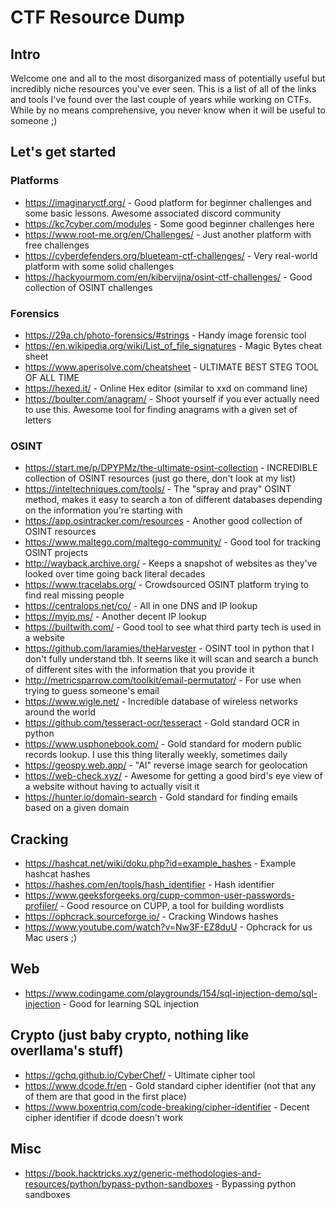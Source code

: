 # CTF Resource Dump

## Intro

Welcome one and all to the most disorganized mass of potentially useful but incredibly niche resources you've ever seen. This is a list of all of the links and tools I've found over the last couple of years while working on CTFs. While by no means comprehensive, you never know when it will be useful to someone ;)

## Let's get started

### Platforms
- https://imaginaryctf.org/ - Good platform for beginner challenges and some basic lessons. Awesome associated discord community
- https://kc7cyber.com/modules - Some good beginner challenges here
- https://www.root-me.org/en/Challenges/ - Just another platform with free challenges
- https://cyberdefenders.org/blueteam-ctf-challenges/ - Very real-world platform with some solid challenges
- https://hackyourmom.com/en/kibervijna/osint-ctf-challenges/ - Good collection of OSINT challenges

### Forensics
- https://29a.ch/photo-forensics/#strings - Handy image forensic tool
- https://en.wikipedia.org/wiki/List_of_file_signatures - Magic Bytes cheat sheet
- https://www.aperisolve.com/cheatsheet - ULTIMATE BEST STEG TOOL OF ALL TIME
- https://hexed.it/ - Online Hex editor (similar to xxd on command line)
- https://boulter.com/anagram/ - Shoot yourself if you ever actually need to use this. Awesome tool for finding anagrams with a given set of letters

### OSINT
- https://start.me/p/DPYPMz/the-ultimate-osint-collection - INCREDIBLE collection of OSINT resources (just go there, don't look at my list)
- https://inteltechniques.com/tools/ - The "spray and pray" OSINT method, makes it easy to search a ton of different databases depending on the information you're starting with
- https://app.osintracker.com/resources - Another good collection of OSINT resources
- https://www.maltego.com/maltego-community/ - Good tool for tracking OSINT projects
- http://wayback.archive.org/ - Keeps a snapshot of websites as they've looked over time going back literal decades
- https://www.tracelabs.org/ - Crowdsourced OSINT platform trying to find real missing people
- https://centralops.net/co/ - All in one DNS and IP lookup
- https://myip.ms/ - Another decent IP lookup
- https://builtwith.com/ - Good tool to see what third party tech is used in a website
- https://github.com/laramies/theHarvester - OSINT tool in python that I don't fully understand tbh. It seems like it will scan and search a bunch of different sites with the information that you provide it
- http://metricsparrow.com/toolkit/email-permutator/ - For use when trying to guess someone's email
- https://www.wigle.net/ - Incredible database of wireless networks around the world
- https://github.com/tesseract-ocr/tesseract - Gold standard OCR in python
- https://www.usphonebook.com/ - Gold standard for modern public records lookup. I use this thing literally weekly, sometimes daily
- https://geospy.web.app/ - "AI" reverse image search for geolocation
- https://web-check.xyz/ - Awesome for getting a good bird's eye view of a website without having to actually visit it
- https://hunter.io/domain-search - Gold standard for finding emails based on a given domain

## Cracking
- https://hashcat.net/wiki/doku.php?id=example_hashes - Example hashcat hashes
- https://hashes.com/en/tools/hash_identifier - Hash identifier
- https://www.geeksforgeeks.org/cupp-common-user-passwords-profiler/ - Good resource on CUPP, a tool for building wordlists
- https://ophcrack.sourceforge.io/ - Cracking Windows hashes
- https://www.youtube.com/watch?v=Nw3F-EZ8duU - Ophcrack for us Mac users ;)

## Web
- https://www.codingame.com/playgrounds/154/sql-injection-demo/sql-injection - Good for learning SQL injection

## Crypto (just baby crypto, nothing like overllama's stuff)
- https://gchq.github.io/CyberChef/ - Ultimate cipher tool
- https://www.dcode.fr/en - Gold standard cipher identifier (not that any of them are that good in the first place)
- https://www.boxentriq.com/code-breaking/cipher-identifier - Decent cipher identifier if dcode doesn't work

## Misc
- https://book.hacktricks.xyz/generic-methodologies-and-resources/python/bypass-python-sandboxes - Bypassing python sandboxes
